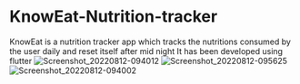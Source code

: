 # KnowEat-Nutrition-tracker
KnowEat is a nutrition tracker app which tracks the  nutritions consumed by the user daily
and reset itself after mid night
It has been developed using flutter 
![Screenshot_20220812-094012](https://user-images.githubusercontent.com/86760141/184334096-c0378f0b-b33e-4b90-813c-79b8a07af41a.png)
![Screenshot_20220812-095625](https://user-images.githubusercontent.com/86760141/184334165-f5744c79-f942-40ca-8253-f563b9d69d78.png)
![Screenshot_20220812-094002](https://user-images.githubusercontent.com/86760141/184334199-a81a50af-7a7f-495c-b814-f10c22e87352.png)
